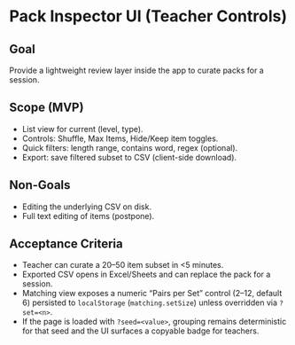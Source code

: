 # Pack Inspector UI (Teacher Controls)

## Goal

Provide a lightweight review layer inside the app to curate packs for a session.

## Scope (MVP)

- List view for current (level, type).
- Controls: Shuffle, Max Items, Hide/Keep item toggles.
- Quick filters: length range, contains word, regex (optional).
- Export: save filtered subset to CSV (client-side download).

## Non-Goals

- Editing the underlying CSV on disk.
- Full text editing of items (postpone).

## Acceptance Criteria

- Teacher can curate a 20–50 item subset in <5 minutes.
- Exported CSV opens in Excel/Sheets and can replace the pack for a session.
- Matching view exposes a numeric “Pairs per Set” control (2–12, default 6) persisted to `localStorage` (`matching.setSize`) unless overridden via `?set=<n>`.
- If the page is loaded with `?seed=<value>`, grouping remains deterministic for that seed and the UI surfaces a copyable badge for teachers.
